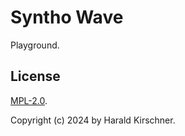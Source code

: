 # Syntho Wave

Playground.

## License

[MPL-2.0](./LICENSE).

Copyright (c) 2024 by Harald Kirschner.